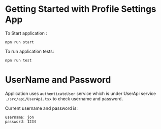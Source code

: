 # Getting Started with Profile Settings App

To Start application : 

```
npm run start
```

To run application tests:

```
npm run test
```

# UserName and Password

Application uses `authenticateUser` service which is under UserApi service `./src/api/UserApi.tsx` to check username and password.

Current username and password is:

```
username: jon
password: 1234
```


